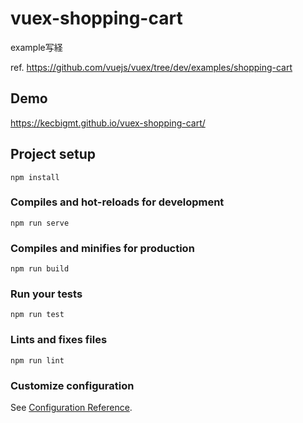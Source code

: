 # vuex-shopping-cart
example写経

ref. https://github.com/vuejs/vuex/tree/dev/examples/shopping-cart

## Demo

https://kecbigmt.github.io/vuex-shopping-cart/

## Project setup
```
npm install
```

### Compiles and hot-reloads for development
```
npm run serve
```

### Compiles and minifies for production
```
npm run build
```

### Run your tests
```
npm run test
```

### Lints and fixes files
```
npm run lint
```

### Customize configuration
See [Configuration Reference](https://cli.vuejs.org/config/).
